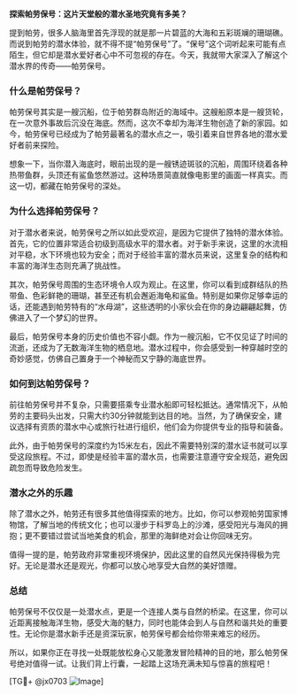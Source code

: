 **探索帕劳保号：这片天堂般的潜水圣地究竟有多美？**

提到帕劳，很多人脑海里首先浮现的就是那一片碧蓝的大海和五彩斑斓的珊瑚礁。而说到帕劳的潜水体验，就不得不提“帕劳保号”了。“保号”这个词听起来可能有点陌生，但它却是潜水爱好者心中不可忽视的存在。今天，我就带大家深入了解这个潜水界的传奇——帕劳保号。

### 什么是帕劳保号？

帕劳保号其实是一艘沉船，位于帕劳群岛附近的海域中。这艘船原本是一艘货轮，在一次意外事故后沉没在海底。然而，这次不幸却为海洋生物创造了新的家园。如今，帕劳保号已经成为了帕劳最著名的潜水点之一，吸引着来自世界各地的潜水爱好者前来探险。

想象一下，当你潜入海底时，眼前出现的是一艘锈迹斑驳的沉船，周围环绕着各种热带鱼群，头顶还有鲨鱼悠然游过。这种场景简直就像电影里的画面一样真实。而这一切，都藏在帕劳保号的深处。

### 为什么选择帕劳保号？

对于潜水者来说，帕劳保号之所以如此受欢迎，是因为它提供了独特的潜水体验。首先，它的位置非常适合初级到高级水平的潜水者。对于新手来说，这里的水流相对平稳，水下环境也较为安全；而对于经验丰富的潜水员来说，这里复杂的结构和丰富的海洋生态则充满了挑战性。

其次，帕劳保号周围的生态环境令人叹为观止。在这里，你可以看到成群结队的热带鱼、色彩鲜艳的珊瑚，甚至还有机会邂逅海龟和鲨鱼。特别是如果你足够幸运的话，还能遇到帕劳特有的“水母湖”，这些透明的小家伙会在你的身边翩翩起舞，仿佛进入了一个梦幻的世界。

最后，帕劳保号本身的历史价值也不容小觑。作为一艘沉船，它不仅见证了时间的流逝，还成为了无数海洋生物的栖息地。潜水过程中，你会感受到一种穿越时空的奇妙感觉，仿佛自己置身于一个神秘而又宁静的海底世界。

### 如何到达帕劳保号？

前往帕劳保号并不复杂，只需要搭乘专业潜水船即可轻松抵达。通常情况下，从帕劳的主要码头出发，只需大约30分钟就能到达目的地。当然，为了确保安全，建议选择有资质的潜水中心或旅行社进行组织，他们会为你提供专业的指导和装备。

此外，由于帕劳保号的深度约为15米左右，因此不需要特别深的潜水证书就可以享受这段旅程。不过，即使是经验丰富的潜水员，也需要注意遵守安全规范，避免因疏忽而导致危险发生。

### 潜水之外的乐趣

除了潜水之外，帕劳还有很多其他值得探索的地方。比如，你可以参观帕劳国家博物馆，了解当地的传统文化；也可以漫步于科罗岛上的沙滩，感受阳光与海风的拥抱；更不要错过尝试当地美食的机会，那里的海鲜绝对会让你回味无穷。

值得一提的是，帕劳政府非常重视环境保护，因此这里的自然风光保持得极为完好。无论是潜水还是观光，你都可以放心地享受大自然的美好馈赠。

### 总结

帕劳保号不仅仅是一处潜水点，更是一个连接人类与自然的桥梁。在这里，你可以近距离接触海洋生物，感受大海的魅力，同时也能体会到人与自然和谐共处的重要性。无论你是潜水新手还是资深玩家，帕劳保号都会给你带来难忘的经历。

所以，如果你正在寻找一处既能放松身心又能激发冒险精神的目的地，那么帕劳保号绝对值得一试。让我们背上行囊，一起踏上这场充满未知与惊喜的旅程吧！

[TG💪+ @jx0703 ![Image](https://github.com/user-attachments/assets/dbca1d08-cadb-493c-b0ec-ad6f7a83f270)]